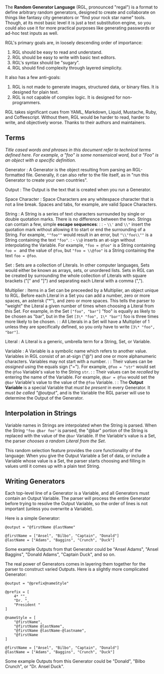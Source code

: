 The **Random Generator Language** (RGL, pronounced "regal") is a format to define arbitrary random generators, designed to create and collaborate on things like fantasy city generators or "find your rock star name" tools. Though, at its most basic level it is just a text substitution engine, so you could also use it for more practical purposes like generating passwords or ad-hoc test inputs as well.

RGL's primary goals are, in loosely descending order of importance:

1. RGL should be easy to read and understand.
2. RGL should be easy to write with basic text editors.
3. RGL's syntax should be "sugary".
4. RGL should find complexity through layered simplicity.

It also has a few anti-goals:

1. RGL is not made to generate images, structured data, or binary files. It is designed for plain text.
2. RGL is not capable of complex logic. It is designed for non-programmers.

RGL takes significant cues from YAML, Markdown, Liquid, Mustache, Ruby, and Coffeescript. Without them, RGL would be harder to read, harder to write, and objectively worse. Thanks to their authors and maintainers.

## Terms

_Title cased words and phrases in this document refer to technical terms defined here. For example, a "foo" is some nonsensical word, but a "Foo" is an object with a specific definition._

Generator
: A Generator is the object resulting from parsing an RGL-formatted file. Generally, it can also refer to the file itself, as in "run this Generator to create your own countries".

Output
: The Output is the text that is created when you run a Generator.

Space Character
: Space Characters are any whitespace character that is not a line break. Spaces and tabs, for example, are valid Space Characters.

String
: A String is a series of text characters surrounded by single or double quotation marks. There is no difference between the two. Strings can contain a few, simple **escape sequences**:
:
: - `\\'` and `\\"` insert the quotation mark without allowing it to start or end the surrounding of a String. For example, `""foo""` would result in an error, but `"\\"foo\\""` is a String containing the text `"foo"`.
: - `\\@` inserts an at-sign without interpolating the Variable. For example, `"foo = @foo"` is a String containing `foo = ` and the value of `@foo`, but `"foo = \\@foo"` is a String containing the text `foo = @foo`.

Set
: Sets are a collection of Literals. In other computer languages, Sets would either be known as arrays, sets, or unordered lists. Sets in RGL can be created by surrounding the whole collection of Literals with square brackets ("[" and "]") and separating each Literal with a comma (",").

Multiplier
: Items in a Set can be preceeded by a Multiplier, an object unique to RGL. Before each Literal in a Set you can add a number, zero or more spaces, an asterisk ("\*"), and zero or more spaces. This tells the parser to "weight" the Literal a given number of times when choosing a Literal from this Set. For example, in the Set `["foo", "bar"]` "foo" is equally as likely to be chosen as "bar", but in the Set `[3\* "foo", 1\* "bar"]` foo is three times more likely to be chosen.
:
: All Literals in a Set will have a Multiplier of 1 unless they are specifically defined, so you only have to write `[3\* "foo", "bar"]`.

Literal
: A Literal is a generic, umbrella term for a String, Set, or Variable.

Variable
: A Variable is a symbolic name which refers to another value. Variables in RGL consist of an at-sign ("@") and one or more alphanumeric characters. Variables may not start with a number.
:
: Their values can be _assigned_ using the equals sign ("="). For example, `@foo = "str"` would set the `@foo` Variable's value to the String `str`.
:
: Their values can be _recalled_ by entering the name of the Variable. For example, `@bar = @foo` would set the `@bar` Variable's value to the value of the `@foo` Variable.
:
: The **Output Variable** is a special Variable that _must be present_ in every Generator. It _must be called "@output"_, and is the Variable the RGL parser will use to determine the Output of the Generator.

## Interpolation in Strings

Variable names in Strings are interpolated when the String is parsed. When the String `"foo @bar foo"` is parsed, the "@bar" portion of the String is replaced with the value of the `@bar` Variable. If the Variable's value is a Set, the parser _chooses a random Literal from the Set_.

This random selection feature provides the core functionality of the language: When you give the Output Variable a Set of data, or include a Variable whose value is a Set, the parser starts choosing and filling in values until it comes up with a plain text String.

## Writing Generators

Each top-level line of a Generator is a Variable, and all Generators must contain an Output Variable. The parser will process the entire Generator before trying to resolve the Output Variable, so the order of lines is not important (unless you overwrite a Variable).

Here is a simple Generator:

```
@output = "@firstName @lastName"

@firstName = ["Ansel", "Bilbo", "Captain", "Donald"]
@lastName = ["Adams", "Baggins", "Crunch", "Duck"]
```

Some example Outputs from that Generator could be "Ansel Adams", "Ansel Baggins", "Donald Adams", "Captain Duck", and so on.

The real power of Generators comes in layering them together for the parser to construct varied Outputs. Here is a slightly more complicated Generator:

```
@output = "@prefix@nameStyle"

@prefix = [
	4* "",
	"Dr. ",
	"President "
]

@nameStyle = [
	"@firstName",
	"@firstName @lastName",
	"@firstName @lastName-@lastname",
	"@firstName
]

@firstName = ["Ansel", "Bilbo", "Captain", "Donald"]
@lastName = ["Adams", "Baggins", "Crunch", "Duck"]
```

Some example Outputs from this Generator could be "Donald", "Bilbo Crunch", or "Dr. Ansel Duck".